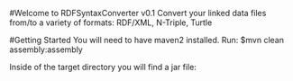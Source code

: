 #Welcome to RDFSyntaxConverter v0.1
Convert your linked data files from/to a variety of formats: RDF/XML, N-Triple, Turtle

#Getting Started
You will need to have maven2 installed. 
Run: 
$mvn clean assembly:assembly

Inside of the target directory you will find a jar file:

